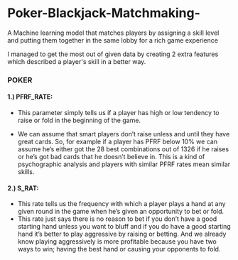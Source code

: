 # Poker-Blackjack-Matchmaking-
A Machine learning model that matches players by assigning a skill level and putting them together in the same lobby for a rich game experience


I managed to get the most out of given data by creating 2 extra features which described a player's skill in a better way.

### POKER
#### 1.) PFRF_RATE:
* This parameter simply tells us if a player has high or low tendency to raise or fold in the beginning of the game.

* We can assume that smart players don’t raise unless and until they have great cards. 
So, for example if a player has PFRF below 10% we can assume he’s either got the 28 best combinations out of 1326 if he raises or he’s got bad cards that he doesn’t believe in. This is a kind of psychographic analysis and players with similar PFRF rates mean similar skills.

#### 2.) S_RAT:
* This rate tells us the frequency with which a player plays a hand at any given round in the game when he’s given an opportunity to bet or fold.
* This rate just says there is no reason to bet if you don’t have a good starting hand unless you want to bluff and if you do have a good starting hand it’s better to play aggressive by raising or betting.  And we already know playing aggressively is more profitable because you have two ways to win; having the best hand or causing your opponents to fold.






